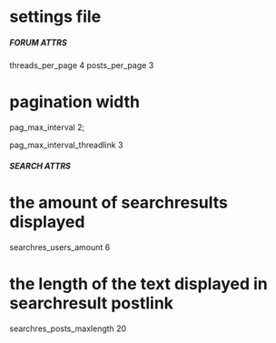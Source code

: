 # settings file

##### FORUM ATTRS
threads_per_page 4
posts_per_page 3

# pagination width
pag_max_interval 2;

pag_max_interval_threadlink 3

##### SEARCH ATTRS
# the amount of searchresults displayed
searchres_users_amount 6

# the length of the text displayed in searchresult postlink
searchres_posts_maxlength 20

